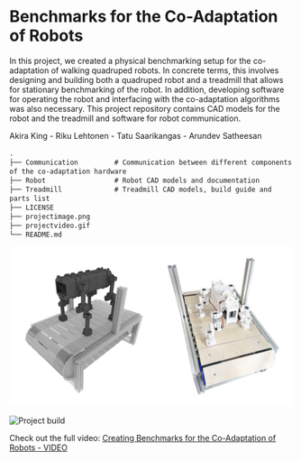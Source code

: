 # Benchmarks for the Co-Adaptation of Robots

In this project, we created a physical benchmarking setup for the co-adaptation of walking quadruped robots. In concrete terms, this involves designing and building both a quadruped robot and a treadmill that allows for stationary benchmarking of the robot. In addition, developing software for operating the robot and interfacing with the co-adaptation algorithms was also necessary. This project repository contains CAD models for the robot and the treadmill and software for robot communication. 

Akira King - Riku Lehtonen - Tatu Saarikangas - Arundev Satheesan

    .
    ├── Communication         # Communication between different components of the co-adaptation hardware
    ├── Robot                 # Robot CAD models and documentation
    ├── Treadmill             # Treadmill CAD models, build guide and parts list
    ├── LICENSE
    ├── projectimage.png
    ├── projectvideo.gif
    └── README.md

![Project build](projectimage.png)

![Project build](projectvideo.gif)

Check out the full video:
[Creating Benchmarks for the Co-Adaptation of Robots - VIDEO](https://wiki.aalto.fi/display/AEEproject/Creating+Benchmarks+for+the+Co-Adaptation+of+Robots?preview=/212893721/212901661/coadapt_short.mp4)
